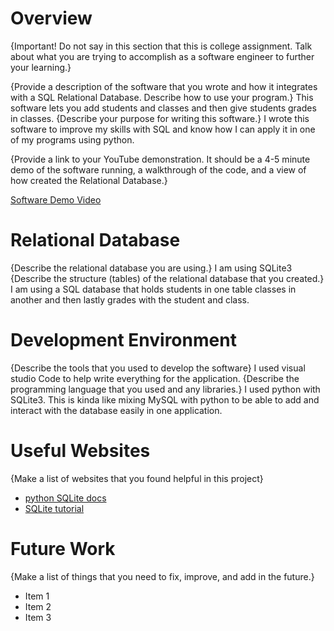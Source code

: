 # Overview

{Important! Do not say in this section that this is college assignment. Talk about what you are trying to accomplish as a software engineer to further your learning.}

{Provide a description of the software that you wrote and how it integrates with a SQL Relational Database. Describe how to use your program.}
This software lets you add students and classes and then give students grades in classes.
{Describe your purpose for writing this software.}
I wrote this software to improve my skills with SQL and know how I can apply it in one of my programs using python.

{Provide a link to your YouTube demonstration. It should be a 4-5 minute demo of the software running, a walkthrough of the code, and a view of how created the Relational Database.}

[Software Demo Video](http://youtube.link.goes.here)

# Relational Database

{Describe the relational database you are using.}
I am using SQLite3
{Describe the structure (tables) of the relational database that you created.}
I am using a SQL database that holds students in one table classes in another and then lastly grades with the student and class.
# Development Environment

{Describe the tools that you used to develop the software}
I used visual studio Code to help write everything for the application.
{Describe the programming language that you used and any libraries.}
I used python with SQLite3. This is kinda like mixing MySQL with python to be able to add and interact with the database easily in one application.
# Useful Websites

{Make a list of websites that you found helpful in this project}

- [python SQLite docs](https://docs.python.org/3.8/library/sqlite3.html)
- [SQLite tutorial](https://www.tutorialspoint.com/sqlite/sqlite_python.htm)

# Future Work

{Make a list of things that you need to fix, improve, and add in the future.}

- Item 1
- Item 2
- Item 3